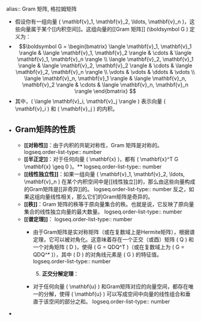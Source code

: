 alias:: Gram 矩阵, 格拉姆矩阵

- 假设你有一组向量 \( \mathbf{v}_1, \mathbf{v}_2, \ldots, \mathbf{v}_n \)，这些向量属于某个[[内积空间]]。这组向量的[[Gram 矩阵]] \(\boldsymbol G \) 定义为：
- $$\boldsymbol G = 
  \begin{bmatrix}
  \langle \mathbf{v}_1, \mathbf{v}_1 \rangle & \langle \mathbf{v}_1, \mathbf{v}_2 \rangle & \cdots & \langle \mathbf{v}_1, \mathbf{v}_n \rangle \\
  \langle \mathbf{v}_2, \mathbf{v}_1 \rangle & \langle \mathbf{v}_2, \mathbf{v}_2 \rangle & \cdots & \langle \mathbf{v}_2, \mathbf{v}_n \rangle \\
  \vdots & \vdots & \ddots & \vdots \\
  \langle \mathbf{v}_n, \mathbf{v}_1 \rangle & \langle \mathbf{v}_n, \mathbf{v}_2 \rangle & \cdots & \langle \mathbf{v}_n, \mathbf{v}_n \rangle
  \end{bmatrix}
  $$
- 其中，\( \langle \mathbf{v}_i, \mathbf{v}_j \rangle \) 表示向量 \( \mathbf{v}_i \) 和 \( \mathbf{v}_j \) 的内积。
- ## Gram矩阵的性质
	- **[[对称性]]**：由于内积的共轭对称性，Gram 矩阵是对称的。
	  logseq.order-list-type:: number
	- **[[半正定]]**：对于任何向量 \( \mathbf{x} \)，都有 \( \mathbf{x}^T G \mathbf{x} \geq 0 \)。**
	  logseq.order-list-type:: number
	- **[[线性独立性]]**：如果一组向量 \( \mathbf{v}_1, \mathbf{v}_2, \ldots, \mathbf{v}_n \) 在某个内积空间中是[[线性独立]]的，那么由这些向量构成的Gram矩阵是[[非奇异]]的。
	  logseq.order-list-type:: number
	  反之，如果这组向量线性相关，那么它们的Gram矩阵是奇异的。
	- **[[秩]]**：Gram 矩阵的秩等于原向量集合的秩。也就是说，它反映了原向量集合的线性独立向量的最大数量。
	  logseq.order-list-type:: number
	- **[[谱定理]]**：
	  logseq.order-list-type:: number
		- 由于Gram矩阵是实对称矩阵（或在复数域上是Hermite矩阵），根据谱定理，它可以被对角化。这意味着存在一个正交（或酉）矩阵 \( Q \) 和一个对角矩阵 \( D \)，使得 \( G = QDQ^T \)（或在复数域上为 \( G = QDQ^* \)），其中 \( D \) 的对角线元素是 \( G \) 的特征值。
		  logseq.order-list-type:: number
		  
		  5. **正交分解定理**：
		- 对于任何向量 \( \mathbf{u} \) 和Gram矩阵对应的向量空间，都存在唯一的分解，使得 \( \mathbf{u} \) 可以写成空间中向量的线性组合和垂直于该空间的部分之和。
		  logseq.order-list-type:: number
-